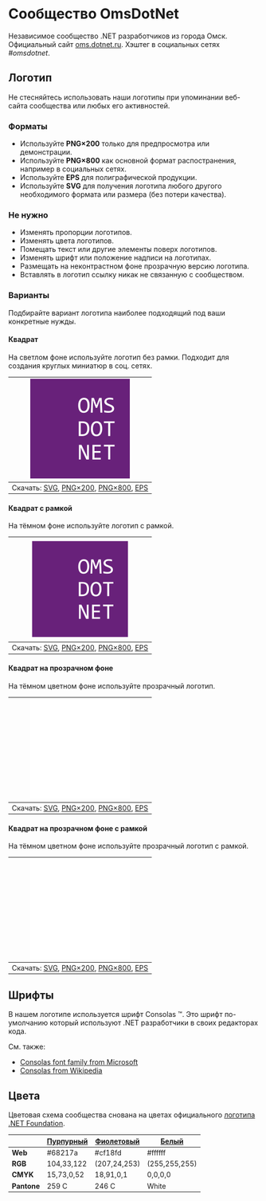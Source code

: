﻿# Сообщество OmsDotNet

Независимое сообщество .NET разработчиков из города Омск. Официальный сайт [oms.dotnet.ru](https://oms.dotnet.ru/). Хэштег в социальных сетях _#omsdotnet_.

## Логотип

Не стесняйтесь использовать наши логотипы при упоминании веб-сайта сообщества или любых его активностей.

### Форматы

- Используйте **PNG×200** только для предпросмотра или демонстрации.
- Используйте **PNG×800** как основной формат распостранения, например в социальных сетях.
- Используйте **EPS** для полиграфической продукции.
- Используйте **SVG** для получения логотипа любого другого необходимого формата или размера (без потери качества).

### Не нужно

- Изменять пропорции логотипов.
- Изменять цвета логотипов.
- Помещать текст или другие элементы поверх логотипов.
- Изменять шрифт или положение надписи на логотипах.
- Размещать на неконтрастном фоне прозрачную версию логотипа.
- Вставлять в логотип ссылку никак не связанную с сообществом.

### Варианты

Подбирайте вариант логотипа наиболее подходящий под ваши конкретные нужды.

#### Квадрат

На светлом фоне используйте логотип без рамки. Подходит для создания круглых миниатюр в соц. сетях.

| ![Квадратный логотип OmsDotNet](omsdotnet-logo-squared-200.png) |
| :----: |
| Скачать: [SVG](https://raw.githubusercontent.com/AnatolyKulakov/SpbDotNet/master/Logo/Oms/omsdotnet-logo-squared.svg), [PNG×200](https://raw.githubusercontent.com/AnatolyKulakov/SpbDotNet/master/Logo/Oms/omsdotnet-logo-squared-200.png), [PNG×800](https://raw.githubusercontent.com/AnatolyKulakov/SpbDotNet/master/Logo/Oms/omsdotnet-logo-squared-800.png), [EPS](https://raw.githubusercontent.com/AnatolyKulakov/SpbDotNet/master/Logo/Oms/omsdotnet-logo-squared.eps) |

#### Квадрат с рамкой

На тёмном фоне используйте логотип с рамкой.

| ![Квадратный логотип OmsDotNet с рамкой](omsdotnet-logo-squared-bordered-200.png) |
| :----: |
| Скачать: [SVG](https://raw.githubusercontent.com/AnatolyKulakov/SpbDotNet/master/Logo/Oms/omsdotnet-logo-squared-bordered.svg), [PNG×200](https://raw.githubusercontent.com/AnatolyKulakov/SpbDotNet/master/Logo/Oms/omsdotnet-logo-squared-bordered-200.png), [PNG×800](https://raw.githubusercontent.com/AnatolyKulakov/SpbDotNet/master/Logo/Oms/omsdotnet-logo-squared-bordered-800.png), [EPS](https://raw.githubusercontent.com/AnatolyKulakov/SpbDotNet/master/Logo/Oms/omsdotnet-logo-squared-bordered.eps) |

#### Квадрат на прозрачном фоне

На тёмном цветном фоне используйте прозрачный логотип.

| ![Квадратный прозрачный логотип OmsDotNet](omsdotnet-logo-squared-white-200.png) |
| :----: |
| Скачать: [SVG](https://raw.githubusercontent.com/AnatolyKulakov/SpbDotNet/master/Logo/Oms/omsdotnet-logo-squared-white.svg), [PNG×200](https://raw.githubusercontent.com/AnatolyKulakov/SpbDotNet/master/Logo/Oms/omsdotnet-logo-squared-white-200.png), [PNG×800](https://raw.githubusercontent.com/AnatolyKulakov/SpbDotNet/master/Logo/Oms/omsdotnet-logo-squared-white-800.png), [EPS](https://raw.githubusercontent.com/AnatolyKulakov/SpbDotNet/master/Logo/Oms/omsdotnet-logo-squared-white.eps) |

#### Квадрат на прозрачном фоне с рамкой

На тёмном цветном фоне используйте прозрачный логотип с рамкой.

| ![Квадратный прозрачный логотип OmsDotNet с рамкой](omsdotnet-logo-squared-white-bordered-200.png)  |
| :---: |
| Скачать: [SVG](https://raw.githubusercontent.com/AnatolyKulakov/SpbDotNet/master/Logo/Oms/omsdotnet-logo-squared-white-bordered.svg), [PNG×200](https://raw.githubusercontent.com/AnatolyKulakov/SpbDotNet/master/Logo/Oms/omsdotnet-logo-squared-white-bordered-200.png), [PNG×800](https://raw.githubusercontent.com/AnatolyKulakov/SpbDotNet/master/Logo/Oms/omsdotnet-logo-squared-white-bordered-800.png), [EPS](https://raw.githubusercontent.com/AnatolyKulakov/SpbDotNet/master/Logo/Oms/omsdotnet-logo-squared-white-bordered.eps) |

## Шрифты

В нашем логотипе используется шрифт Consolas ™. Это шрифт по-умолчанию который используют .NET разработчики в своих редакторах кода.

См. также:

- [Consolas font family from Microsoft](https://docs.microsoft.com/en-us/typography/font-list/consolas)
- [Consolas from Wikipedia](https://en.wikipedia.org/wiki/Consolas)

## Цвета

Цветовая схема сообщества снована на цветах официального [логотипа .NET Foundation](https://github.com/dotnet/swag/tree/master/logo).

|             | [Пурпурный](https://www.color-hex.com/color/68217a) | [Фиолетовый](https://www.color-hex.com/color/cf18fd) | [Белый](https://www.color-hex.com/color/ffffff) |
| ----------- | --------------------------------------------------- | ---------------------------------------------------- | ----------------------------------------------- |
| **Web**     | #68217a                                             | #cf18fd                                              | #ffffff                                         |
| **RGB**     | 104,33,122                                          | (207,24,253)                                         | (255,255,255)                                   |
| **CMYK**    | 15,73,0,52                                          | 18,91,0,1                                            | 0,0,0,0                                         |
| **Pantone** | 259 C                                               | 246 C                                                | White                                           |

